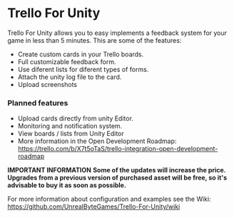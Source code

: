 # Trello For Unity

Trello For Unity allows you to easy implements a feedback system for your game in less than 5 minutes.
This are some of the features:

  - Create custom cards in your Trello boards.
  - Full customizable feedback form.
  - Use diferent lists for diferent types of forms.
  - Attach the unity log file to the card.
  - Upload screenshots

### Planned features

  - Upload cards directly from unity Editor.
  - Monitoring and notification system.
  - View boards / lists from Unity Editor
  - More information in the Open Development Roadmap: https://trello.com/b/X7t5oTaS/trello-integration-open-development-roadmap


**IMPORTANT INFORMATION**
**Some of the updates will increase the price. Upgrades from a previous version of purchased asset will be free, so it's advisable to buy it as soon as possible.**

For more information about configuration and examples see the Wiki: https://github.com/UnrealByteGames/Trello-For-Unity/wiki
